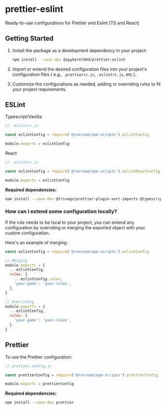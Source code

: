 # prettier-eslint

Ready-to-use configurations for Prettier and Eslint (TS and React)

## Getting Started

1. Install the package as a development dependency in your project:

   ```bash
   npm install --save-dev @spykerel04d/prettier-eslint
   ```

2. Import or extend the desired configuration files into your project's configuration
   files ( e.g., `.prettierrc.js`, `.eslintrc.js`, etc.).

3. Customize the configurations as needed, adding or overriding rules to fit your project
   requirements.

## ESLint

Typescript/Vanilla

```javascript
// .eslintrc.js

const eslintConfig = require('@runroom/npm-scripts').eslintConfig

module.exports = eslintConfig
```

React

```javascript
// .eslintrc.js

const eslintConfig = require('@runroom/npm-scripts').eslintReactConfig

module.exports = eslintConfig
```

**Required dependencies:**

```bash
npm install --save-dev @trivago/prettier-plugin-sort-imports @typescript-eslint/eslint-plugin @typescript-eslint/parser eslint eslint-config-prettier eslint-plugin-prettier eslint-plugin-react eslint-plugin-react-hooks eslint-plugin-react-refresh
```

### How can I extend some configuration locally?

If the rule needs to be local to your project, you can extend any configuration by
overriding or merging the exported object with your custom configuration.

Here's an example of merging:

```javascript
const eslintConfig = require('@runroom/npm-scripts').eslintConfig

// Merging
module.exports = {
  ...eslintConfig,
  rules: {
    ...eslintConfig.rules,
    'your-game': 'your-rules',
  },
}

// Overriding
module.exports = {
  ...eslintConfig,
  rules: {
    'your-game': 'your-rules',
  },
}
```

## Prettier

To use the Prettier configuration:

```javascript
// prettier.config.js

const prettierConfig = require('@runroom/npm-scripts').prettierConfig

module.exports = prettierConfig
```

**Required dependencies:**

```bash
npm install --save-dev prettier
```
